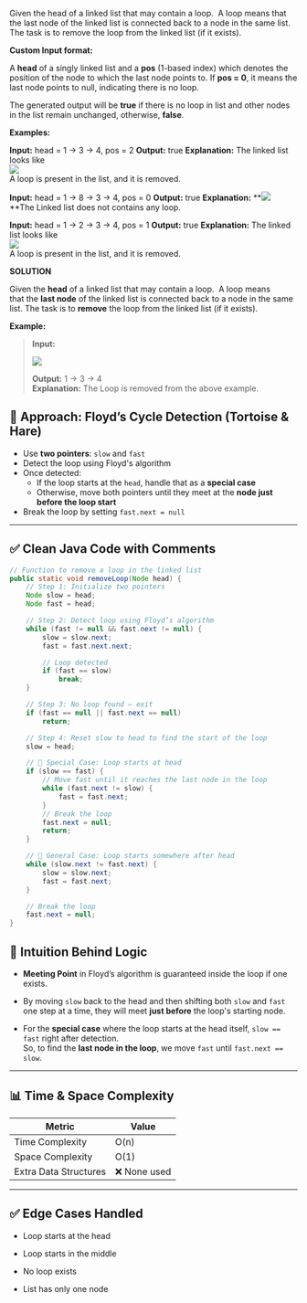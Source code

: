 

Given the head of a linked list that may contain a loop.  A loop means that the last node of the linked list is connected back to a node in the same list. The task is to remove the loop from the linked list (if it exists).

**Custom Input format:**

A **head** of a singly linked list and a **pos** (1-based index) which denotes the position of the node to which the last node points to. If **pos = 0**, it means the last node points to null, indicating there is no loop.

The generated output will be **true** if there is no loop in list and other nodes in the list remain unchanged, otherwise, **false**.

**Examples:**

**Input:** head = 1 -> 3 -> 4, pos = 2
**Output:** true
**Explanation:** The linked list looks like  
![](https://media.geeksforgeeks.org/img-practice/prod/addEditProblem/700332/Web/Other/blobid0_1718609709.png)  
A loop is present in the list, and it is removed.

**Input:** head = 1 -> 8 -> 3 -> 4, pos = 0
**Output:** true
**Explanation:** **![](https://media.geeksforgeeks.org/img-practice/prod/addEditProblem/700332/Web/Other/blobid0_1718609876.png)  
**The Linked list does not contains any loop. 

**Input:** head = 1 -> 2 -> 3 -> 4, pos = 1
**Output:** true
**Explanation:** The linked list looks like   
![](https://media.geeksforgeeks.org/img-practice/prod/addEditProblem/700332/Web/Other/blobid2_1718609744.png)  
A loop is present in the list, and it is removed.

**SOLUTION**

Given the ****head**** of a linked list that may contain a loop.  A loop means that the ****last node**** of the linked list is connected back to a node in the same list. The task is to ****remove**** the loop from the linked list (if it exists).

****Example:****

> ****Input:**** 
> 
> ![](https://media.geeksforgeeks.org/img-practice/prod/addEditProblem/700332/Web/Other/blobid0_1718609709.png)
> 
> ****Output:**** 1 -> 3 -> 4  
> ****Explanation:**** The Loop is removed from the above example.

## 🚀 Approach: Floyd’s Cycle Detection (Tortoise & Hare)

- Use **two pointers**: `slow` and `fast`
- Detect the loop using Floyd's algorithm
- Once detected:
  - If the loop starts at the `head`, handle that as a **special case**
  - Otherwise, move both pointers until they meet at the **node just before the loop start**
- Break the loop by setting `fast.next = null`

---

## ✅ Clean Java Code with Comments


```java
// Function to remove a loop in the linked list
public static void removeLoop(Node head) {
    // Step 1: Initialize two pointers
    Node slow = head;
    Node fast = head;

    // Step 2: Detect loop using Floyd’s algorithm
    while (fast != null && fast.next != null) {
        slow = slow.next;
        fast = fast.next.next;

        // Loop detected
        if (fast == slow)
            break;
    }

    // Step 3: No loop found — exit
    if (fast == null || fast.next == null)
        return;

    // Step 4: Reset slow to head to find the start of the loop
    slow = head;

    // 🔄 Special Case: Loop starts at head
    if (slow == fast) {
        // Move fast until it reaches the last node in the loop
        while (fast.next != slow) {
            fast = fast.next;
        }
        // Break the loop
        fast.next = null;
        return;
    }

    // 🔁 General Case: Loop starts somewhere after head
    while (slow.next != fast.next) {
        slow = slow.next;
        fast = fast.next;
    }

    // Break the loop
    fast.next = null;
}
```

## 🧠 Intuition Behind Logic

- **Meeting Point** in Floyd’s algorithm is guaranteed inside the loop if one exists.
    
- By moving `slow` back to the head and then shifting both `slow` and `fast` one step at a time, they will meet **just before** the loop's starting node.
    
- For the **special case** where the loop starts at the head itself, `slow == fast` right after detection.  
    So, to find the **last node in the loop**, we move `fast` until `fast.next == slow`.
    

---

## 📊 Time & Space Complexity

|Metric|Value|
|---|---|
|Time Complexity|O(n)|
|Space Complexity|O(1)|
|Extra Data Structures|❌ None used|

---

## ✅ Edge Cases Handled

- Loop starts at the head
    
- Loop starts in the middle
    
- No loop exists
    
- List has only one node